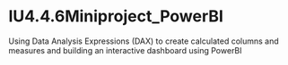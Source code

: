 # IU4.4.6Miniproject_PowerBI
Using Data Analysis Expressions (DAX) to create calculated columns and measures and building an interactive dashboard using PowerBI
